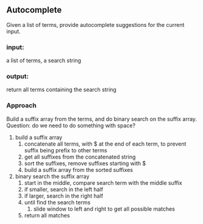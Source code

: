 ﻿

## Autocomplete

Given a list of terms, provide autocomplete suggestions for the current input.

### input: 
a list of terms, a search string

### output: 
return all terms containing the search string

### Approach
Build a suffix array from the terms, and do binary search on the suffix array.
Question: do we need to do something with space?

1. build a suffix array
   1. concatenate all terms, with $ at the end of each term, to prevent suffix being prefix to other terms
   2. get all suffixes from the concatenated string
   3. sort the suffixes, remove suffixes starting with $
   4. build a suffix array from the sorted suffixes
2. binary search the suffix array
   1. start in the middle, compare search term with the middle suffix
   2. if smaller, search in the left half
   3. if larger, search in the right half
   4. until find the search terms
      1. slide window to left and right to get all possible matches
   5. return all matches

